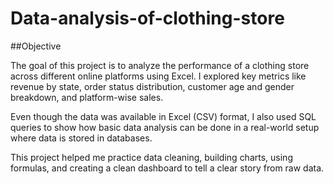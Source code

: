 # Data-analysis-of-clothing-store

##Objective

The goal of this project is to analyze the performance of a clothing store across different online platforms using Excel. I explored key metrics like revenue by state, order status distribution, customer age and gender breakdown, and platform-wise sales.

Even though the data was available in Excel (CSV) format, I also used SQL queries to show how basic data analysis can be done in a real-world setup where data is stored in databases.

This project helped me practice data cleaning, building charts, using formulas, and creating a clean dashboard to tell a clear story from raw data.

